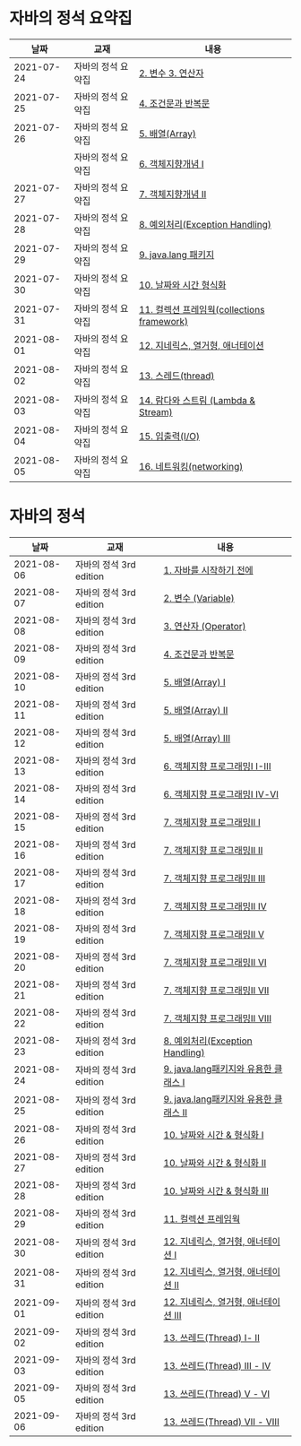 # 자바의 정석 요약집


날짜 | 교재 | 내용
-----|------|------
|2021-07-24|자바의 정석 요약집|[2. 변수 3. 연산자](https://jungdami-ing.tistory.com/entry/%EC%9E%90%EB%B0%94%EC%9D%98-%EC%A0%95%EC%84%9D-%EC%9A%94%EC%95%BD%EC%A7%91?category=980034)
|2021-07-25|자바의 정석 요약집|[4. 조건문과 반복문](https://jungdami-ing.tistory.com/entry/%EC%9E%90%EB%B0%94%EC%9D%98-%EC%A0%95%EC%84%9D-%EC%9A%94%EC%95%BD%EC%A7%91-4-%EC%A1%B0%EA%B1%B4%EB%AC%B8%EA%B3%BC-%EB%B0%98%EB%B3%B5%EB%AC%B8)
|2021-07-26|자바의 정석 요약집|[5. 배열(Array)](https://jungdami-ing.tistory.com/entry/%EC%9E%90%EB%B0%94%EC%9D%98-%EC%A0%95%EC%84%9D-%EC%9A%94%EC%95%BD%EC%A7%91-5-%EB%B0%B0%EC%97%B4array)
||자바의 정석 요약집|[6. 객체지향개념 Ⅰ](https://jungdami-ing.tistory.com/entry/%EC%9E%90%EB%B0%94%EC%9D%98-%EC%A0%95%EC%84%9D-%EC%9A%94%EC%95%BD%EC%A7%91-6-%EA%B0%9D%EC%B2%B4%EC%A7%80%ED%96%A5%EA%B0%9C%EB%85%90-%E2%85%A0)
|2021-07-27|자바의 정석 요약집|[7. 객체지향개념 Ⅱ](https://jungdami-ing.tistory.com/entry/%EC%9E%90%EB%B0%94%EC%9D%98-%EC%A0%95%EC%84%9D-%EC%9A%94%EC%95%BD%EC%A7%91-7-%EA%B0%9D%EC%B2%B4%EC%A7%80%ED%96%A5%EA%B0%9C%EB%85%90-%E2%85%A1)
|2021-07-28|자바의 정석 요약집|[8. 예외처리(Exception Handling)](https://jungdami-ing.tistory.com/entry/%EC%9E%90%EB%B0%94%EC%9D%98-%EC%A0%95%EC%84%9D-%EC%9A%94%EC%95%BD%EC%A7%91-8-%EC%98%88%EC%99%B8%EC%B2%98%EB%A6%AC-exception-handling)
|2021-07-29|자바의 정석 요약집|[9. java.lang 패키지](https://jungdami-ing.tistory.com/entry/%EC%9E%90%EB%B0%94%EC%9D%98-%EC%A0%95%EC%84%9D-%EC%9A%94%EC%95%BD%EC%A7%91-9-javalang-%ED%8C%A8%ED%82%A4%EC%A7%80)
|2021-07-30|자바의 정석 요약집|[10. 날짜와 시간 형식화](https://jungdami-ing.tistory.com/entry/%EC%9E%90%EB%B0%94%EC%9D%98-%EC%A0%95%EC%84%9D-%EC%9A%94%EC%95%BD%EC%A7%91-10-%EB%82%A0%EC%A7%9C%EC%99%80-%EC%8B%9C%EA%B0%84-%ED%98%95%EC%8B%9D%ED%99%94)
|2021-07-31|자바의 정석 요약집|[11. 컬렉션 프레임웍(collections framework)](https://jungdami-ing.tistory.com/m/entry/%EC%9E%90%EB%B0%94%EC%9D%98-%EC%A0%95%EC%84%9D-%EC%9A%94%EC%95%BD%EC%A7%91-11-%EC%BB%AC%EB%A0%89%EC%85%98-%ED%94%84%EB%A0%88%EC%9E%84%EC%9B%8Dcollections-framework)
|2021-08-01|자바의 정석 요약집|[12. 지네릭스, 열거형, 애너테이션](https://jungdami-ing.tistory.com/entry/%EC%9E%90%EB%B0%94%EC%9D%98-%EC%A0%95%EC%84%9D-%EC%9A%94%EC%95%BD%EC%A7%91-12-%EC%A7%80%EB%84%A4%EB%A6%AD%EC%8A%A4-%EC%97%B4%EA%B1%B0%ED%98%95-%EC%95%A0%EB%84%88%ED%85%8C%EC%9D%B4%EC%85%98?category=980034)
|2021-08-02|자바의 정석 요약집|[13. 스레드(thread)](https://jungdami-ing.tistory.com/entry/%EC%9E%90%EB%B0%94%EC%9D%98-%EC%A0%95%EC%84%9D-%EC%9A%94%EC%95%BD%EC%A7%91-13-%EC%8A%A4%EB%A0%88%EB%93%9Cthread)
|2021-08-03|자바의 정석 요약집|[14. 람다와 스트림 (Lambda & Stream)](https://jungdami-ing.tistory.com/entry/%EC%9E%90%EB%B0%94%EC%9D%98-%EC%A0%95%EC%84%9D-%EC%9A%94%EC%95%BD%EC%A7%91-14-%EB%9E%8C%EB%8B%A4%EC%99%80-%EC%8A%A4%ED%8A%B8%EB%A6%BC-Lambda-Stream)
|2021-08-04|자바의 정석 요약집|[15. 입출력(I/O)](https://jungdami-ing.tistory.com/entry/%EC%9E%90%EB%B0%94%EC%9D%98-%EC%A0%95%EC%84%9D-%EC%9A%94%EC%95%BD%EC%A7%91-15-%EC%9E%85%EC%B6%9C%EB%A0%A5-IO)
|2021-08-05|자바의 정석 요약집|[16. 네트워킹(networking)](https://jungdami-ing.tistory.com/m/entry/%EC%9E%90%EB%B0%94%EC%9D%98-%EC%A0%95%EC%84%9D-%EC%9A%94%EC%95%BD%EC%A7%91-16-%EB%84%A4%ED%8A%B8%EC%9B%8C%ED%82%B9networking?category=980034)




# 자바의 정석



날짜 | 교재 | 내용
-----|------|------
|2021-08-06|자바의 정석 3rd edition|[1. 자바를 시작하기 전에](https://jungdami-ing.tistory.com/m/entry/Chapter-1-%EC%9E%90%EB%B0%94%EB%A5%BC-%EC%8B%9C%EC%9E%91%ED%95%98%EA%B8%B0-%EC%A0%84%EC%97%90)
|2021-08-07|자바의 정석 3rd edition|[2. 변수 (Variable)](https://jungdami-ing.tistory.com/entry/Chapter-2-%EB%B3%80%EC%88%98-Variable)
|2021-08-08|자바의 정석 3rd edition|[3. 연산자 (Operator)](https://jungdami-ing.tistory.com/entry/%EC%9E%90%EB%B0%94%EC%9D%98-%EC%A0%95%EC%84%9D-3-%EC%97%B0%EC%82%B0%EC%9E%90Operator)
|2021-08-09|자바의 정석 3rd edition|[4. 조건문과 반복문](https://jungdami-ing.tistory.com/entry/%EC%9E%90%EB%B0%94%EC%9D%98-%EC%A0%95%EC%84%9D-4-%EC%A1%B0%EA%B1%B4%EB%AC%B8%EA%B3%BC-%EB%B0%98%EB%B3%B5%EB%AC%B8)
|2021-08-10|자바의 정석 3rd edition|[5. 배열(Array) I](https://jungdami-ing.tistory.com/m/entry/%EC%9E%90%EB%B0%94%EC%9D%98-%EC%A0%95%EC%84%9D-5-%EB%B0%B0%EC%97%B4Array-I)
|2021-08-11|자바의 정석 3rd edition|[5. 배열(Array) Ⅱ](https://jungdami-ing.tistory.com/entry/%EC%9E%90%EB%B0%94%EC%9D%98-%EC%A0%95%EC%84%9D-5-%EB%B0%B0%EC%97%B4Array-%E2%85%A1)
|2021-08-12|자바의 정석 3rd edition|[5. 배열(Array) III](https://jungdami-ing.tistory.com/m/entry/%EC%9E%90%EB%B0%94%EC%9D%98-%EC%A0%95%EC%84%9D-5-%EB%B0%B0%EC%97%B4Array-III)
|2021-08-13|자바의 정석 3rd edition|[6. 객체지향 프로그래밍I I-III](https://jungdami-ing.tistory.com/m/entry/%EC%9E%90%EB%B0%94%EC%9D%98-%EC%A0%95%EC%84%9D-6-%EA%B0%9D%EC%B2%B4%EC%A7%80%ED%96%A5-%ED%94%84%EB%A1%9C%EA%B7%B8%EB%9E%98%EB%B0%8DI-I-III)
|2021-08-14|자바의 정석 3rd edition|[6. 객체지향 프로그래밍I Ⅳ-Ⅵ](https://jungdami-ing.tistory.com/entry/%EC%9E%90%EB%B0%94%EC%9D%98-%EC%A0%95%EC%84%9D-6-%EA%B0%9D%EC%B2%B4%EC%A7%80%ED%96%A5-%ED%94%84%EB%A1%9C%EA%B7%B8%EB%9E%98%EB%B0%8D-%E2%85%A0-%E2%85%A3-%E2%85%A5)
|2021-08-15|자바의 정석 3rd edition|[7. 객체지향 프로그래밍Ⅱ Ⅰ](https://jungdami-ing.tistory.com/entry/%EC%9E%90%EB%B0%94%EC%9D%98-%EC%A0%95%EC%84%9D-7-%EA%B0%9D%EC%B2%B4%EC%A7%80%ED%96%A5-%ED%94%84%EB%A1%9C%EA%B7%B8%EB%9E%98%EB%B0%8D-%E2%85%A1-%E2%85%A0)
|2021-08-16|자바의 정석 3rd edition|[7. 객체지향 프로그래밍Ⅱ Ⅱ](https://jungdami-ing.tistory.com/entry/%EC%9E%90%EB%B0%94%EC%9D%98-%EC%A0%95%EC%84%9D-7-%EA%B0%9D%EC%B2%B4%EC%A7%80%ED%96%A5-%ED%94%84%EB%A1%9C%EA%B7%B8%EB%9E%98%EB%B0%8D-%E2%85%A1-%E2%85%A1)
|2021-08-17|자바의 정석 3rd edition|[7. 객체지향 프로그래밍Ⅱ Ⅲ](https://jungdami-ing.tistory.com/entry/%EC%9E%90%EB%B0%94%EC%9D%98-%EC%A0%95%EC%84%9D-7-%EA%B0%9D%EC%B2%B4%EC%A7%80%ED%96%A5-%ED%94%84%EB%A1%9C%EA%B7%B8%EB%9E%98%EB%B0%8D-%E2%85%A1-%E2%85%A2)
|2021-08-18|자바의 정석 3rd edition|[7. 객체지향 프로그래밍Ⅱ Ⅳ](https://jungdami-ing.tistory.com/entry/%EC%9E%90%EB%B0%94%EC%9D%98-%EC%A0%95%EC%84%9D-7-%EA%B0%9D%EC%B2%B4%EC%A7%80%ED%96%A5-%ED%94%84%EB%A1%9C%EA%B7%B8%EB%9E%98%EB%B0%8D-%E2%85%A1-%E2%85%A3)
|2021-08-19|자바의 정석 3rd edition|[7. 객체지향 프로그래밍Ⅱ Ⅴ](https://jungdami-ing.tistory.com/entry/%EC%9E%90%EB%B0%94%EC%9D%98-%EC%A0%95%EC%84%9D-7-%EA%B0%9D%EC%B2%B4%EC%A7%80%ED%96%A5-%ED%94%84%EB%A1%9C%EA%B7%B8%EB%9E%98%EB%B0%8D-%E2%85%A1-%E2%85%A4)
|2021-08-20|자바의 정석 3rd edition|[7. 객체지향 프로그래밍Ⅱ Ⅵ](https://jungdami-ing.tistory.com/entry/%EC%9E%90%EB%B0%94%EC%9D%98-%EC%A0%95%EC%84%9D-7-%EA%B0%9D%EC%B2%B4%EC%A7%80%ED%96%A5-%ED%94%84%EB%A1%9C%EA%B7%B8%EB%9E%98%EB%B0%8D-%E2%85%A1-%E2%85%A5)
|2021-08-21|자바의 정석 3rd edition|[7. 객체지향 프로그래밍Ⅱ Ⅶ](https://jungdami-ing.tistory.com/entry/%EC%9E%90%EB%B0%94%EC%9D%98-%EC%A0%95%EC%84%9D-7-%EA%B0%9D%EC%B2%B4%EC%A7%80%ED%96%A5-%ED%94%84%EB%A1%9C%EA%B7%B8%EB%9E%98%EB%B0%8D-%E2%85%A1-%E2%85%A6)
|2021-08-22|자바의 정석 3rd edition|[7. 객체지향 프로그래밍Ⅱ Ⅷ](https://jungdami-ing.tistory.com/entry/%EC%9E%90%EB%B0%94%EC%9D%98-%EC%A0%95%EC%84%9D-7-%EA%B0%9D%EC%B2%B4%EC%A7%80%ED%96%A5-%ED%94%84%EB%A1%9C%EA%B7%B8%EB%9E%98%EB%B0%8D-%E2%85%A1-%E2%85%A7)
|2021-08-23|자바의 정석 3rd edition|[8. 예외처리(Exception Handling)](https://jungdami-ing.tistory.com/entry/%EC%9E%90%EB%B0%94%EC%9D%98-%EC%A0%95%EC%84%9D-8-%EC%98%88%EC%99%B8%EC%B2%98%EB%A6%ACException-Handling)
|2021-08-24|자바의 정석 3rd edition|[9. java.lang패키지와 유용한 클래스 Ⅰ](https://jungdami-ing.tistory.com/entry/%EC%9E%90%EB%B0%94%EC%9D%98-%EC%A0%95%EC%84%9D-9-javalang%ED%8C%A8%ED%82%A4%EC%A7%80%EC%99%80-%EC%9C%A0%EC%9A%A9%ED%95%9C-%ED%81%B4%EB%9E%98%EC%8A%A4-%E2%85%A0)
|2021-08-25|자바의 정석 3rd edition|[9. java.lang패키지와 유용한 클래스 Ⅱ](https://jungdami-ing.tistory.com/entry/%EC%9E%90%EB%B0%94%EC%9D%98-%EC%A0%95%EC%84%9D-9-javalang%ED%8C%A8%ED%82%A4%EC%A7%80%EC%99%80-%EC%9C%A0%EC%9A%A9%ED%95%9C-%ED%81%B4%EB%9E%98%EC%8A%A4-%E2%85%A1)
|2021-08-26|자바의 정석 3rd edition|[10. 날짜와 시간 & 형식화 Ⅰ](https://jungdami-ing.tistory.com/entry/%EC%9E%90%EB%B0%94%EC%9D%98-%EC%A0%95%EC%84%9D-10-%EB%82%A0%EC%A7%9C%EC%99%80-%EC%8B%9C%EA%B0%84-%ED%98%95%EC%8B%9D%ED%99%94-%E2%85%A0)
|2021-08-27|자바의 정석 3rd edition|[10. 날짜와 시간 & 형식화 Ⅱ](https://jungdami-ing.tistory.com/entry/%EC%9E%90%EB%B0%94%EC%9D%98-%EC%A0%95%EC%84%9D-10-%EB%82%A0%EC%A7%9C%EC%99%80-%EC%8B%9C%EA%B0%84-%ED%98%95%EC%8B%9D%ED%99%94-%E2%85%A1)
|2021-08-28|자바의 정석 3rd edition|[10. 날짜와 시간 & 형식화 Ⅲ](https://jungdami-ing.tistory.com/entry/%EC%9E%90%EB%B0%94%EC%9D%98-%EC%A0%95%EC%84%9D-10-%EB%82%A0%EC%A7%9C%EC%99%80-%EC%8B%9C%EA%B0%84-%ED%98%95%EC%8B%9D%ED%99%94-%E2%85%A2)
|2021-08-29|자바의 정석 3rd edition|[11. 컬렉션 프레임웍](https://jungdami-ing.tistory.com/entry/%EC%9E%90%EB%B0%94%EC%9D%98-%EC%A0%95%EC%84%9D-11-%EC%BB%AC%EB%A0%89%EC%85%98-%ED%94%84%EB%A0%88%EC%9E%84%EC%9B%8D)
|2021-08-30|자바의 정석 3rd edition|[12. 지네릭스, 열거형, 애너테이션 Ⅰ](https://jungdami-ing.tistory.com/entry/%EC%9E%90%EB%B0%94%EC%9D%98-%EC%A0%95%EC%84%9D-12-%EC%A7%80%EB%84%A4%EB%A6%AD%EC%8A%A4-%EC%97%B4%EA%B1%B0%ED%98%95-%EC%95%A0%EB%84%88%ED%85%8C%EC%9D%B4%EC%85%98-%E2%85%A0)
|2021-08-31|자바의 정석 3rd edition|[12. 지네릭스, 열거형, 애너테이션 Ⅱ](https://jungdami-ing.tistory.com/entry/%EC%9E%90%EB%B0%94%EC%9D%98-%EC%A0%95%EC%84%9D-12-%EC%A7%80%EB%84%A4%EB%A6%AD%EC%8A%A4-%EC%97%B4%EA%B1%B0%ED%98%95-%EC%95%A0%EB%84%88%ED%85%8C%EC%9D%B4%EC%85%98-%E2%85%A1)
|2021-09-01|자바의 정석 3rd edition|[12. 지네릭스, 열거형, 애너테이션 Ⅲ](https://jungdami-ing.tistory.com/entry/%EC%9E%90%EB%B0%94%EC%9D%98-%EC%A0%95%EC%84%9D-12-%EC%A7%80%EB%84%A4%EB%A6%AD%EC%8A%A4-%EC%97%B4%EA%B1%B0%ED%98%95-%EC%95%A0%EB%84%88%ED%85%8C%EC%9D%B4%EC%85%98-%E2%85%A2)
|2021-09-02|자바의 정석 3rd edition|[13. 쓰레드(Thread) Ⅰ- Ⅱ](https://jungdami-ing.tistory.com/entry/%EC%9E%90%EB%B0%94%EC%9D%98-%EC%A0%95%EC%84%9D-13-%EC%93%B0%EB%A0%88%EB%93%9CThread-%E2%85%A0-%E2%85%A1)
|2021-09-03|자바의 정석 3rd edition|[13. 쓰레드(Thread) Ⅲ - Ⅳ](https://jungdami-ing.tistory.com/entry/%EC%9E%90%EB%B0%94%EC%9D%98-%EC%A0%95%EC%84%9D-13-%EC%93%B0%EB%A0%88%EB%93%9CThread-%E2%85%A2-%E2%85%A3)
|2021-09-05|자바의 정석 3rd edition|[13. 쓰레드(Thread) Ⅴ - Ⅵ](https://jungdami-ing.tistory.com/entry/%EC%9E%90%EB%B0%94%EC%9D%98-%EC%A0%95%EC%84%9D-13-%EC%93%B0%EB%A0%88%EB%93%9CThread-%E2%85%A4-%E2%85%A5)
|2021-09-06|자바의 정석 3rd edition|[13. 쓰레드(Thread) Ⅶ - Ⅷ](https://jungdami-ing.tistory.com/entry/%EC%9E%90%EB%B0%94%EC%9D%98-%EC%A0%95%EC%84%9D-13-%EC%93%B0%EB%A0%88%EB%93%9CThread-%E2%85%A6-%E2%85%A7)
